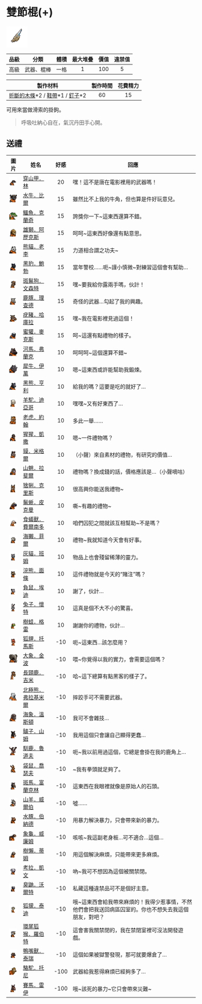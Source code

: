 # 雙節棍(+)

![img](images/item_pic_BLBS.png)

|品級|分類|體積|最大堆疊|價值|違禁值|
|:--:|:--:|:--:|:--:|:--:|:--:|
|高級|武器、棍棒|一格|1|100|5|

|製作材料|製作時間|花費精力|
|:--:|:--:|:--:|
|[折斷的木條](159-折斷的木條.md)\*2 / [鞋帶](124-鞋帶.md)\*1 / [釘子](123-釘子.md)\*2|60|15|

可用來當做滑索的掛鉤。

> 呼吸吐納心自在，氣沉丹田手心開。

## 送禮

|圖片|姓名|好感|回應|
|:--:|--|:--:|--|
|![img](images/pangolin.png)|[穿山甲．林](穿山甲．林.md)|20|嘿！這不是唐在電影裡用的武器嗎！|
|![img](images/AfricanBuffalo.png)|[水牛．比爾](水牛．比爾.md)|15|雖然比不上我的牛角，但也算是件好玩意兒。|
|![img](images/crocodile.png)|[鱷魚．克蘭奇](鱷魚．克蘭奇.md)|15|誇獎你一下\~這東西還算不錯。|
|![img](images/lion.png)|[雄獅．阿歷克斯](雄獅．阿歷克斯.md)|15|呵呵\~這東西好像還有點意思。|
|![img](images/panda.png)|[熊貓．老李](熊貓．老李.md)|15|力道相合謂之功夫\~|
|![img](images/BlackPanther.png)|[黑豹．鮑勃](黑豹．鮑勃.md)|15|當年警校……呃\~謹小慎微\~對練習這個會有幫助…|
|![img](images/SpottedHyaena.png)|[斑鬣狗．文森特](斑鬣狗．文森特.md)|15|嘿\~要我給你露兩手嗎，伙計！|
|![img](images/DeerDolphin.png)|[鹿豚．理查德](鹿豚．理查德.md)|15|奇怪的武器…勾起了我的興趣。|
|![img](images/Warthog.png)|[疣豬．哈庫拉](疣豬．哈庫拉.md)|15|嘿\~我在電影裡見過這個！|
|![img](images/HoneyBadger.png)|[蜜獾．麥克斯](蜜獾．麥克斯.md)|15|呵\~這還有點禮物的樣子。|
|![img](images/hippopotamus.png)|[河馬．弗蘭克](河馬．弗蘭克.md)|10|呵呵呵\~這個還算不錯\~|
|![img](images/rhinoceros.png)|[犀牛．伊萬](犀牛．伊萬.md)|10|嗯\~這東西或許能幫助我鍛煉。|
|![img](images/BlackBear.png)|[黑熊．亨利](黑熊．亨利.md)|10|給我的嗎？這要是吃的就好了…|
|![img](images/Alpaca.png)|[羊駝．迪亞哥](羊駝．迪亞哥.md)|10|嘿嘿\~又有好東西了…|
|![img](images/tiger.png)|[老虎．約翰](老虎．約翰.md)|10|多此一舉……|
|![img](images/chimpanzee.png)|[猩猩．凱撒](猩猩．凱撒.md)|10|嗯\~一件禮物嗎？|
|![img](images/tapir.png)|[貘．米格爾](貘．米格爾.md)|10|（小聲）來自素材的禮物，有研究的價值…|
|![img](images/Mandrill.png)|[山魈．拉斐爾](山魈．拉斐爾.md)|10|禮物嗎？換成錢的話，價格應該是…（小聲嘀咕）|
|![img](images/Lynx.png)|[猞猁．克里斯](猞猁．克里斯.md)|10|很高興你能送我禮物\~|
|![img](images/MarineIguana.png)|[鬣蜥．皮克曼](鬣蜥．皮克曼.md)|10|嘶\~有趣的禮物\~|
|![img](images/Anteater.png)|[食蟻獸．費爾南多](食蟻獸．費爾南多.md)|10|咱們囚犯之間就該互相幫助\~不是嗎？|
|![img](images/SeaOtter.png)|[海獺．菲爾](海獺．菲爾.md)|10|禮物\~我就知道今天會有好事。|
|![img](images/cat.png)|[灰貓．班姆](灰貓．班姆.md)|10|物品上也會殘留稀薄的靈力。|
|![img](images/Raccoon.png)|[浣熊．面條](浣熊．面條.md)|10|這件禮物就是今天的“賭注”嗎？|
|![img](images/Possum.png)|[負鼠．埃迪](負鼠．埃迪.md)|10|謝了，伙計…|
|![img](images/rabbit.png)|[兔子．懷特](兔子．懷特.md)|10|這真是個不大不小的驚喜。|
|![img](images/Treefrog.png)|[樹蛙．格雷](樹蛙．格雷.md)|10|謝謝你的禮物，伙計…|
|![img](images/fox.png)|[狐貍．托馬斯](狐貍．托馬斯.md)|-10|呃\~這東西…該怎麼用？|
|![img](images/elephant.png)|[大象．金波](大象．金波.md)|-10|喂\~你覺得以我的實力，會需要這個嗎？|
|![img](images/giraffe.png)|[長頸鹿．吉米](長頸鹿．吉米.md)|-10|哈\~這下總算有點黑客的樣子了。|
|![img](images/PolarBear.png)|[北極熊．弗拉基米爾](北極熊．弗拉基米爾.md)|-10|摔跤手可不需要武器。|
|![img](images/walrus.png)|[海象．溫斯頓](海象．溫斯頓.md)|-10|我可不會雜技…|
|![img](images/donkey.png)|[驢子．山姆](驢子．山姆.md)|-10|我用這個只會讓自己顯得更蠢…|
|![img](images/reindeer.png)|[馴鹿．魯道夫](馴鹿．魯道夫.md)|-10|呃\~我以前用過這個，它總是會掛在我的鹿角上…|
|![img](images/kangaroo.png)|[袋鼠．喬瑟夫](袋鼠．喬瑟夫.md)|-10|\~我有拳頭就足夠了。|
|![img](images/zebra.png)|[斑馬．富蘭克林](斑馬．富蘭克林.md)|-10|這東西在我眼裡就像是原始人的石頭。|
|![img](images/goat.png)|[山羊．威爾伯](山羊．威爾伯.md)|-10|噓……|
|![img](images/Capybara.png)|[水豚．伯納德](水豚．伯納德.md)|-10|用暴力解決暴力，只會帶來新的暴力。|
|![img](images/Tortoise.png)|[象龜．威廉姆](象龜．威廉姆.md)|-10|咳咳\~我這副老身板…可不適合…這個…|
|![img](images/sloth.png)|[樹懶．蒂姆](樹懶．蒂姆.md)|-10|用這個解決麻煩，只能帶來更多麻煩。|
|![img](images/Koala.png)|[考拉．凱文](考拉．凱文.md)|-10|吶\~我可不想因為這個被關禁閉。|
|![img](images/skunk.png)|[臭鼬．沃爾特](臭鼬．沃爾特.md)|-10|私藏這種違禁品可不是個好主意。|
|![img](images/meerkat.png)|[狐獴．泰迪](狐獴．泰迪.md)|-10|哦\~這東西會給我帶來麻煩的！我得少惹事情，不然他們會把我送回病區囚室的。你也不想失去我這個朋友，對吧？|
|![img](images/RingTailedLemur.png)|[環尾狐猴．羅伯特](環尾狐猴．羅伯特.md)|-10|這會害我關禁閉的，我在禁閉室裡可沒法開發遊戲。|
|![img](images/platypus.png)|[鴨嘴獸．泰瑞](鴨嘴獸．泰瑞.md)|-10|這個如果被獄警發現，那可就要爆倉了…|
|![img](images/camel.png)|[駱駝．托尼](駱駝．托尼.md)|-100|武器給我惹得麻煩已經夠多了…|
|![img](images/horse.png)|[賽馬．雷伊](賽馬．雷伊.md)|-100|哦\~該死的暴力\~它只會帶來災難\~|

